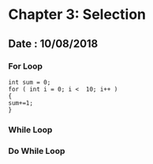 # Chapter 3: Selection

## Date : 10/08/2018

### For Loop

```
int sum = 0;
for ( int i = 0; i <  10; i++ )
{
sum+=1;
}
```

### While Loop


### Do While Loop
